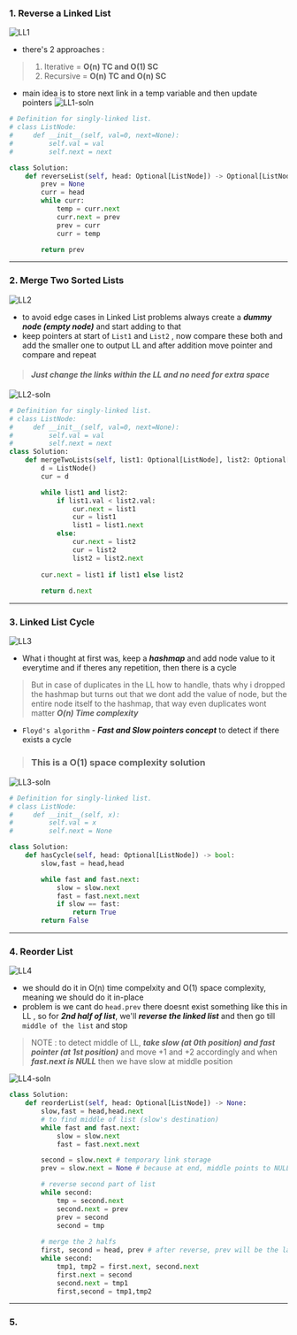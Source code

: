 
### 1. Reverse a Linked List

![LL1](../assets/LL1.png)

- there's 2 approaches  :
> 1. Iterative  = **O(n) TC and O(1) SC**
> 2. Recursive = **O(n) TC and O(n) SC**

- main idea is to store next link in a temp variable and then update pointers
![LL1-soln](../assets/LL1-soln.png)

```python
# Definition for singly-linked list.
# class ListNode:
#     def __init__(self, val=0, next=None):
#         self.val = val
#         self.next = next

class Solution:
    def reverseList(self, head: Optional[ListNode]) -> Optional[ListNode]:
        prev = None
        curr = head
        while curr:
            temp = curr.next
            curr.next = prev
            prev = curr
            curr = temp

        return prev
```

---

### 2. Merge Two Sorted Lists

![LL2](../assets/LL2.png)

- to avoid edge cases in Linked List problems always create a ***dummy node (empty node)*** and start adding to that
- keep pointers at start of `List1` and `List2` , now compare these both and add the smaller one to output LL and after addition move pointer and compare and repeat

> #### *Just change the links within the LL and no need for extra space* 

![LL2-soln](../assets/LL2-soln.png)


```python
# Definition for singly-linked list.
# class ListNode:
#     def __init__(self, val=0, next=None):
#         self.val = val
#         self.next = next
class Solution:
    def mergeTwoLists(self, list1: Optional[ListNode], list2: Optional[ListNode]) -> Optional[ListNode]:
        d = ListNode()
        cur = d

        while list1 and list2:
            if list1.val < list2.val:
                cur.next = list1
                cur = list1
                list1 = list1.next
            else:
                cur.next = list2
                cur = list2
                list2 = list2.next
        
        cur.next = list1 if list1 else list2
        
        return d.next
```

---
### 3. Linked List Cycle 

![LL3](../assets/LL3.png)

- What i thought at first was, keep a ***hashmap*** and add node value to it everytime and if theres any repetition, then there is a cycle

> But in case of duplicates in the LL how to handle, thats why i dropped the hashmap but turns out that we dont add the value of node, but the entire node itself to the hashmap, that way even duplicates wont matter
> ***O(n) Time complexity***

- `Floyd's algorithm`  - ***Fast and Slow pointers concept*** to detect if there exists a cycle 
> ### This is a O(1) space complexity solution 

![LL3-soln](../assets/LL3-soln.png)

```python
# Definition for singly-linked list.
# class ListNode:
#     def __init__(self, x):
#         self.val = x
#         self.next = None

class Solution:
    def hasCycle(self, head: Optional[ListNode]) -> bool:
        slow,fast = head,head

        while fast and fast.next:
            slow = slow.next
            fast = fast.next.next
            if slow == fast:
                return True
        return False
```

---
### 4. Reorder List

![LL4](../assets/LL4.png)

- we should do it in O(n) time compelxity and O(1) space complexity, meaning we should do it in-place
- problem is we cant do `head.prev` there doesnt exist something like this in LL , so for ***2nd half of list***, we'll ***reverse the linked list*** and then go till `middle of the list` and stop  

> NOTE : to detect middle of LL, ***take slow (at 0th position) and fast pointer (at 1st position)*** and move +1 and +2 accordingly and when ***fast.next is NULL*** then we have slow at middle position 

![LL4-soln](../assets/LL4-soln.png)

```python
class Solution:
    def reorderList(self, head: Optional[ListNode]) -> None:
        slow,fast = head,head.next
        # to find middle of list (slow's destination)
        while fast and fast.next:
            slow = slow.next
            fast = fast.next.next

        second = slow.next # temporary link storage
        prev = slow.next = None # because at end, middle points to NULL

        # reverse second part of list
        while second:
            tmp = second.next
            second.next = prev
            prev = second
            second = tmp
        
        # merge the 2 halfs
        first, second = head, prev # after reverse, prev will be the last node (new head after reverse)
        while second:
            tmp1, tmp2 = first.next, second.next
            first.next = second
            second.next = tmp1
            first,second = tmp1,tmp2
```

---
### 5. 
